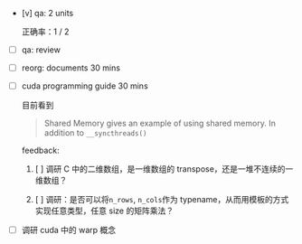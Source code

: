 * [v] qa: 2 units

    正确率：1 / 2

* [ ] qa: review

* [ ] reorg: documents 30 mins

* [ ] cuda programming guide 30 mins

    目前看到

    > Shared Memory gives an example of using shared memory. In addition to `__syncthreads()`

    feedback:

    1. [ ] 调研 C 中的二维数组，是一维数组的 transpose，还是一堆不连续的一维数组？

    2. [ ] 调研：是否可以将`n_rows`, `n_cols`作为 typename，从而用模板的方式实现任意类型，任意 size 的矩阵乘法？

* [ ] 调研 cuda 中的 warp 概念